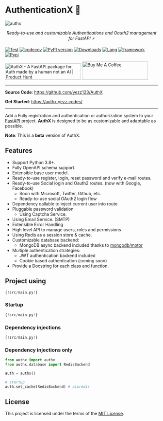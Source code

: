 # AuthenticationX 💫

![authx](https://user-images.githubusercontent.com/52716203/136962014-280d82b0-0640-4ee5-9a11-b451b338f6d8.png)

<p align="center">
    <em>Ready-to-use and customizable Authentications and Oauth2 management for FastAPI ⚡</em>
</p>

[![Test](https://github.com/yezz123/authx/actions/workflows/build.yml/badge.svg)](https://github.com/yezz123/authx/actions/workflows/build.yml)
[![codecov](https://codecov.io/gh/yezz123/AuthX/branch/main/graph/badge.svg?token=3j5znCNzDp)](https://codecov.io/gh/yezz123/AuthX)
[![PyPI version](https://badge.fury.io/py/authx.svg)](https://badge.fury.io/py/authx)
[![Downloads](https://pepy.tech/badge/authx)](https://pepy.tech/project/authx)
[![Lang](https://img.shields.io/badge/Language-Python-green?style)](https://www.python.org/)
[![framework](https://img.shields.io/badge/Framework-FastAPI-blue?style)](https://fastapi.tiangolo.com/)
[![Pypi](https://img.shields.io/pypi/pyversions/AuthX.svg?color=%2334D058)](https://pypi.org/project/AuthX)

<a href="https://www.producthunt.com/posts/authx?utm_source=badge-featured&utm_medium=badge&utm_souce=badge-authx" target="_blank"><img src="https://api.producthunt.com/widgets/embed-image/v1/featured.svg?post_id=318189&theme=light" alt="AuthX - A FastAPI package for Auth made by a human not an AI | Product Hunt" style="width: 250px; height: 54px;" width="250" height="54" /></a>
<a href="https://www.buymeacoffee.com/tahiri" target="_blank"><img src="https://cdn.buymeacoffee.com/buttons/v2/default-yellow.png" alt="Buy Me A Coffee" style="height: 60px !important;width: 217px !important;" ></a>

---

**Source Code**: <https://github.com/yezz123/AuthX>

**Get Started**: <https://authx.yezz.codes/>

---

Add a Fully registration and authentication or authorization system to your [FastAPI](https://fastapi.tiangolo.com/) project. **AuthX** is designed to be as customizable and adaptable as possible.

__Note__: This is a **beta** version of AuthX.

## Features

- Support Python 3.8+.
- Fully OpenAPI schema support.
- Extensible base user model.
- Ready-to-use register, login, reset password and verify e-mail routes.
- Ready-to-use Social login and Oauth2 routes. (now with Google, Facebook)
    - Soon with Microsoft, Twitter, Github, etc.
    - Ready-to-use social OAuth2 login flow
- Dependency callable to inject current user into route
- Pluggable password validation
    - Using Captcha Service.
- Using Email Service. (SMTP)
- Extensible Error Handling
- High level API to manage users, roles and permissions
- Using Redis as a session store & cache.
- Customizable database backend:
    - MongoDB async backend included thanks to [mongodb/motor](https://github.com/mongodb/motor)
- Multiple authentication strategies:
    - JWT authentication backend included
    - Cookie based authentication (coming soon)
- Provide a Docstring for each class and function.

## Project using

```py hl_lines="1 3 6 7 11-15"
{!src/main.py!}
```

### Startup

```py hl_lines="4 18-19"
{!src/main.py!}
```

### Dependency injections

```py hl_lines="1 3 7 22-24 28-30 34-36"
{!src/main.py!}
```

### Dependency injections only

```python
from authx import authx
from authx.database import RedisBackend

auth = authx()

# startup
auth.set_cache(RedisBackend) # aioredis
```

## License

This project is licensed under the terms of the [MIT License](license.md).
